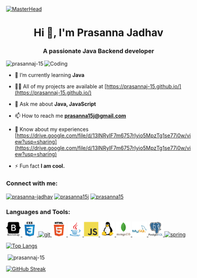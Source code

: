 [![MasterHead](https://camo.githubusercontent.com/ba9f3bd30647e352a3f5e1e45eb45c6ec7bad6155cd16aaedf4a426738da0ca5/68747470733a2f2f696e646f616e616c79746963612e636f6d2f7374617469632f696d616765732f62616e6e6572722e676966)](https://prasannaj-15.github.io/)
<h1 align="center">Hi 👋, I'm Prasanna Jadhav</h1>
<h3 align="center">A passionate Java Backend developer</h3>
<img align="right" alt="Coding" width="400" src="https://camo.githubusercontent.com/c1dcb74cc1c1835b1d716f5051499a2814c683c806b15f04b0eba492863703e9/68747470733a2f2f63646e2e6472696262626c652e636f6d2f75736572732f3733303730332f73637265656e73686f74732f363538313234332f6176656e746f2e676966">

<p align="left"> <img src="https://komarev.com/ghpvc/?username=prasannaj-15&label=Profile%20views&color=0e75b6&style=flat" alt="prasannaj-15" /> </p>

- 🌱 I’m currently learning **Java**

- 👨‍💻 All of my projects are available at [https://prasannaj-15.github.io/](https://prasannaj-15.github.io/)

- 💬 Ask me about **Java, JavaScript**

- 📫 How to reach me **prasanna15j@gmail.com**

- 📄 Know about my experiences [https://drive.google.com/file/d/13lNRyIF7m6757rIyio5MpzTg1se77i0w/view?usp=sharing](https://drive.google.com/file/d/13lNRyIF7m6757rIyio5MpzTg1se77i0w/view?usp=sharing)

- ⚡ Fun fact **I am cool.**

<h3 align="left">Connect with me:</h3>
<p align="left">
<a href="https://linkedin.com/in/prasanna-jadhav" target="blank"><img align="center" src="https://raw.githubusercontent.com/rahuldkjain/github-profile-readme-generator/master/src/images/icons/Social/linked-in-alt.svg" alt="prasanna-jadhav" height="30" width="40" /></a>
<a href="https://www.hackerrank.com/prasanna15j" target="blank"><img align="center" src="https://raw.githubusercontent.com/rahuldkjain/github-profile-readme-generator/master/src/images/icons/Social/hackerrank.svg" alt="prasanna15j" height="30" width="40" /></a>
<a href="https://www.leetcode.com/prasanna15" target="blank"><img align="center" src="https://raw.githubusercontent.com/rahuldkjain/github-profile-readme-generator/master/src/images/icons/Social/leet-code.svg" alt="prasanna15" height="30" width="40" /></a>
</p>

<h3 align="left">Languages and Tools:</h3>
<p align="left"> <a href="https://getbootstrap.com" target="_blank" rel="noreferrer"> <img src="https://raw.githubusercontent.com/devicons/devicon/master/icons/bootstrap/bootstrap-plain-wordmark.svg" alt="bootstrap" width="40" height="40"/> </a> <a href="https://www.w3schools.com/css/" target="_blank" rel="noreferrer"> <img src="https://raw.githubusercontent.com/devicons/devicon/master/icons/css3/css3-original-wordmark.svg" alt="css3" width="40" height="40"/> </a> <a href="https://git-scm.com/" target="_blank" rel="noreferrer"> <img src="https://www.vectorlogo.zone/logos/git-scm/git-scm-icon.svg" alt="git" width="40" height="40"/> </a> <a href="https://www.w3.org/html/" target="_blank" rel="noreferrer"> <img src="https://raw.githubusercontent.com/devicons/devicon/master/icons/html5/html5-original-wordmark.svg" alt="html5" width="40" height="40"/> </a> <a href="https://www.java.com" target="_blank" rel="noreferrer"> <img src="https://raw.githubusercontent.com/devicons/devicon/master/icons/java/java-original.svg" alt="java" width="40" height="40"/> </a> <a href="https://developer.mozilla.org/en-US/docs/Web/JavaScript" target="_blank" rel="noreferrer"> <img src="https://raw.githubusercontent.com/devicons/devicon/master/icons/javascript/javascript-original.svg" alt="javascript" width="40" height="40"/> </a> <a href="https://www.linux.org/" target="_blank" rel="noreferrer"> <img src="https://raw.githubusercontent.com/devicons/devicon/master/icons/linux/linux-original.svg" alt="linux" width="40" height="40"/> </a> <a href="https://www.mongodb.com/" target="_blank" rel="noreferrer"> <img src="https://raw.githubusercontent.com/devicons/devicon/master/icons/mongodb/mongodb-original-wordmark.svg" alt="mongodb" width="40" height="40"/> </a> <a href="https://www.mysql.com/" target="_blank" rel="noreferrer"> <img src="https://raw.githubusercontent.com/devicons/devicon/master/icons/mysql/mysql-original-wordmark.svg" alt="mysql" width="40" height="40"/> </a> <a href="https://www.postgresql.org" target="_blank" rel="noreferrer"> <img src="https://raw.githubusercontent.com/devicons/devicon/master/icons/postgresql/postgresql-original-wordmark.svg" alt="postgresql" width="40" height="40"/> </a> <a href="https://spring.io/" target="_blank" rel="noreferrer"> <img src="https://www.vectorlogo.zone/logos/springio/springio-icon.svg" alt="spring" width="40" height="40"/> </a> </p>

<!-- <p><img align="left" src="https://github-readme-stats.vercel.app/api/top-langs?username=prasannaj-15&show_icons=true&locale=en&layout=compact" alt="prasannaj-15" /></p>
 -->
 [![Top Langs](https://github-readme-stats.vercel.app/api/top-langs/?username=prasannaj-15&layout=compact&theme=vision-friendly-dark)](https://github.com/anuraghazra/github-readme-stats)
<p>&nbsp;<img align="center" src="https://github-readme-stats.vercel.app/api?username=prasannaj-15&show_icons=true&locale=en" alt="prasannaj-15" /></p>

<!-- <p><img align="center" src="https://github-readme-streak-stats.herokuapp.com/?user=prasannaj-15&" alt="prasannaj-15" /></p> -->
[![GitHub Streak](http://github-readme-streak-stats.herokuapp.com?user=prasannaj-15&theme=dark&background=000000)](https://git.io/streak-stats)
